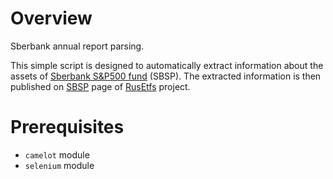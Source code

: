 # Overview
Sberbank annual report parsing.

This simple script is designed to automatically extract information about the assets of [Sberbank S&P500 fund](https://www.sberbank-am.ru/disclosure/fund/etf-sp-500/) (SBSP). The extracted information is then published on [SBSP](https://rusetfs.com/etf/RU000A1006W1) page of [RusEtfs](https://rusetfs.com/) project.

# Prerequisites

* `camelot` module
* `selenium` module
